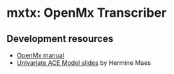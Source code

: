 # mxtx: OpenMx Transcriber

## Development resources

* [OpenMx manual](http://openmx.psyc.virginia.edu/docs/OpenMx/latest/OpenMxUserGuide.pdf)
* [Univariate ACE Model slides](http://www.vipbg.vcu.edu/media/course/HGEN619_2015/TwinModels.pdf) by Hermine Maes
